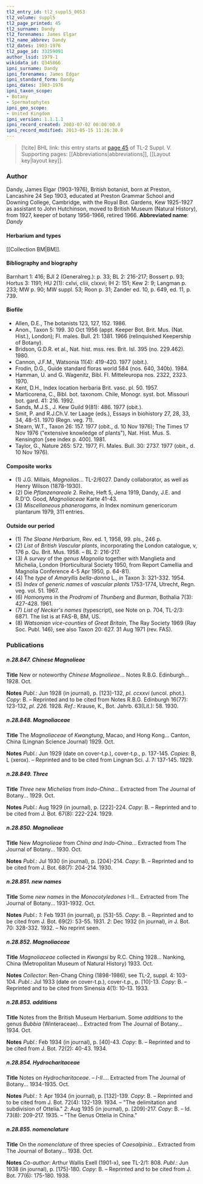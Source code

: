 ```yaml
---
tl2_entry_id: tl2_suppl5_0053
tl2_volume: suppl5
tl2_page_printed: 45
tl2_surname: Dandy
tl2_forenames: James Elgar
tl2_name_abbrev: Dandy
tl2_dates: 1903-1976
tl2_page_id: 33259091
author_lsid: 1979-1
wikidata_id: Q345866
ipni_surname: Dandy
ipni_forenames: James Edgar
ipni_standard_form: Dandy
ipni_dates: 1903-1976
ipni_taxon_scope: 
- Botany
- Spermatophytes
ipni_geo_scope: 
- United Kingdom
ipni_version: 1.1.1.1
ipni_record_created: 2003-07-02 00:00:00.0
ipni_record_modified: 2013-05-15 11:26:30.0
---
```



> [!cite] BHL link: this entry starts at [page 45](https://www.biodiversitylibrary.org/page/33259091) of TL-2 Suppl. V.
> Supporting pages: [[Abbreviations|abbreviations]], [[Layout key|layout key]].

### Author

Dandy, James Elgar (1903-1976), British botanist, born at Preston, Lancashire 24 Sep 1903, educated at Preston Grammar School and Downing College, Cambridge, with the Royal Bot. Gardens, Kew 1925-1927 as assistant to John Hutchinson, moved to British Museum (Natural History), from 1927, keeper of botany 1956-1966, retired 1966. 
**Abbreviated name**: *Dandy*

#### Herbarium and types

[[Collection BM|BM]].

#### Bibliography and biography

Barnhart 1: 416; BJI 2 (Generalreg.): p. 33; BL 2: 216-217; Bossert p. 93; Hortus 3: 1191; HU 2(1): cxlvi, cliii, clxxvi; IH 2: 151; Kew 2: 9; Langman p. 233; MW p. 90; MW suppl. 53; Roon p. 31; Zander ed. 10, p. 649, ed. 11, p. 739.

#### Biofile

- Allen, D.E., The botanists 123, 127, 152. 1986.
- Anon., Taxon 5: 199. 30 Oct 1956 (appt. Keeper Bot. Brit. Mus. (Nat. Hist.), London); Fl. males. Bull. 21: 1381. 1966 (relinquished Keepership of Botany).
- Bridson, G.D.R. et al., Nat. hist. mss. res. Brit. Isl. 395 (no. 229.462). 1980.
- Cannon, J.F.M., Watsonia 11(4): 419-420. 1977 (obit.).
- Frodin, D.G., Guide standard floras world 584 (nos. 640, 340b). 1984.
- Hamman, U. and G. Wagenitz, Bibl. Fl. Mitteleuropa nos. 2322, 2323. 1970.
- Kent, D.H., Index location herbaria Brit. vasc. pl. 50. 1957.
- Marticorena, C., Bibl. bot. taxonom. Chile, Monogr. syst. bot. Missouri bot. gard. 41: 216. 1992.
- Sands, M.J.S., J. Kew Guild 9(81): 486. 1977 (obit.).
- Smit, P. and R.J.Ch.V. ter Laage (eds.), Essays in biohistory 27, 28, 33, 34, 48-51. 1970 (Regn. veg. 71).
- Stearn, W.T., Taxon 26: 157. 1977 (obit., d. 10 Nov 1976); The Times 17 Nov 1976 ("extensive knowledge of plants"), Nat. Hist. Mus. S. Kensington \[see index p. 400\]. 1981.
- Taylor, G., Nature 265: 572. 1977, Fl. Males. Bull. 30: 2737. 1977 (obit., d. 10 Nov 1976).

#### Composite works

- (1) J.G. Millais, *Magnolias*... TL-2/6027. Dandy collaborator, as well as Henry Wilson (1878-1930).
- (2) Die *Pflanzenareale* 2. Reihe, Heft 5, Jena 1919, Dandy, J.E. and R.D'O. Good, *Magnoliaceae* Karte 41-43.
- (3) *Miscellaneous phanerogams*, *in* Index nominum genericorum plantarum 1979, 311 entries.

#### Outside our period

- (1) *The Sloane Herbarium*, Rev. ed. 1, 1958, 99. pls., 246 p.
- (2) *List* of *British Vascular plants*, incorporating the London catalogue, v, 176 p. Qu. Brit. Mus. 1958. – BL 2: 216-217.
- (3) A *survey* of the *genus Magnolia* together with Manglieta and Michelia, London (Horticultural Society 1950, from Report Camellia and Magnolia Conference 4-5 Apr 1950, p. 64-81).
- (4) The *type* of *Amaryllis bella-donna* L., *in* Taxon 3: 321-332. 1954.
- (5) *Index* of *generic names* of *vascular plants* 1753-1774, Utrecht, Regn. veg. vol. 51. 1967.
- (6) *Homonyms* in the *Prodromi* of *Thunberg* and *Burman*, Bothalia 7(3): 427-428. 1961.
- (7) *List of Necker's names* (typescript), see Note on p. 704, TL-2/3: 6871. The list is at FAS-B, BM, US.
- (8) *Watsonian vice-counties* of *Great Britain*, The Ray Society 1969 (Ray Soc. Publ. 146), see also Taxon 20: 627. 31 Aug 1971 (rev. FAS).

### Publications

##### n.28.847. Chinese Magnolieae

**Title**
New or noteworthy *Chinese Magnolieae*... Notes R.B.G. Edinburgh... 1928. Oct.

**Notes**
*Publ*.: Jun 1928 (in journal), p. \[123\]-132, *pl. ccxxvi* (uncol. phot.). *Copy*: B. – Reprinted and to be cited from Notes R.B.G. Edinburgh 16(77): 123-132, *pl. 226.* 1928.
*Ref*.: Krause, K., Bot. Jahrb. 63(Lit.): 58. 1930.

##### n.28.848. Magnoliaceae

**Title**
The *Magnoliaceae* of *Kwangtung*, Macao, and Hong Kong... Canton, China (Lingnan Science Journal) 1929. Oct.

**Notes**
*Publ*.: Jun 1929 (date on cover-t.p.), cover-t.p., p. 137-145. *Copies*: B, L (xerox). – Reprinted and to be cited from Lingnan Sci. J. 7: 137-145. 1929.

##### n.28.849. Three

**Title**
*Three* new *Michelias* from *Indo-China*... Extracted from The Journal of Botany... 1929. Oct.

**Notes**
*Publ*.: Aug 1929 (in journal), p. \[222\]-224. *Copy*: B. – Reprinted and to be cited from J. Bot. 67(8): 222-224. 1929.

##### n.28.850. Magnolieae

**Title**
New *Magnolieae* from *China and Indo-China*... Extracted from The Journal of Botany... 1930. Oct.

**Notes**
*Publ*.: Jul 1930 (in journal), p. \[204\]-214. *Copy*: B. – Reprinted and to be cited from J. Bot. 68(7): 204-214. 1930.

##### n.28.851. new names

**Title**
Some *new names* in the *Monocotyledones* I-II... Extracted from The Journal of Botany... 1931-1932. Oct.

**Notes**
*Publ*.: *1*: Feb 1931 (in journal), p. \[53\]-55. *Copy*: B. – Reprinted and to be cited from J. Bot. 69(2): 53-55. 1931.
*2*: Dec 1932 (in journal), *in* J. Bot. 70: 328-332. 1932. – No reprint seen.

##### n.28.852. Magnoliaceae

**Title**
*Magnoliaceae* collected in *Kwangsi* by R.C. Ching 1928... Nanking, China (Metropolitan Museum of Natural History) 1933. Oct.

**Notes**
*Collector*: Ren-Chang Ching (1898-1986), see TL-2, suppl. 4: 103-104.
*Publ*.: Jul 1933 (date on cover-t.p.), cover-t.p., p. \[10\]-13. *Copy*: B. – Reprinted and to be cited from Sinensia 4(1): 10-13. 1933.

##### n.28.853. additions

**Title**
Notes from the British Museum Herbarium. Some *additions* to the genus *Bubbia* (Winteraceae)... Extracted from The Journal of Botany... 1934. Oct.

**Notes**
*Publ*.: Feb 1934 (in journal), p. \[40\]-43. *Copy*: B. – Reprinted and to be cited from J. Bot. 72(2): 40-43. 1934.

##### n.28.854. Hydrocharitaceae

**Title**
Notes on *Hydrocharitaceae*. – *I-II*.... Extracted from The Journal of Botany... 1934-1935. Oct.

**Notes**
*Publ*.: *1*: Apr 1934 (in journal), p. \[132\]-139. *Copy*: B. – Reprinted and to be cited from J. Bot. 72(4): 132-139. 1934. – "The delimitation and subdivision of Ottelia."
*2*: Aug 1935 (in journal), p. \[209\]-217. *Copy*: B. – Id. 73(8): 209-217. 1935. – "The Genus Ottelia in China."

##### n.28.855. nomenclature

**Title**
On the *nomenclature* of three species of *Caesalpinia*... Extracted from The Journal of Botany... 1938. Oct.

**Notes**
*Co-author*: Arthur Wallis Exell (1901-x), see TL-2/1: 808.
*Publ*.: Jun 1938 (in journal), p. \[175\]-180. *Copy*: B. – Reprinted and to be cited from J. Bot. 77(6): 175-180. 1938.

